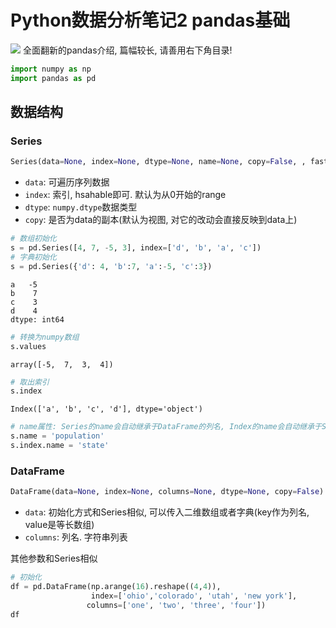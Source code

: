 # Python数据分析笔记2 pandas基础


![](http://my-imgshare.oss-cn-shenzhen.aliyuncs.com/65138347_p0.png)
全面翻新的pandas介绍, 篇幅较长, 请善用右下角目录!

<!--more-->



```python
import numpy as np
import pandas as pd
```

## 数据结构
### Series

```python
Series(data=None, index=None, dtype=None, name=None, copy=False, , fastpath=False)
```
 - `data`: 可遍历序列数据
 - `index`: 索引, hsahable即可. 默认为从0开始的range
 - `dtype`: `numpy.dtype`数据类型
 - `copy`: 是否为data的副本(默认为视图, 对它的改动会直接反映到data上)


```python
# 数组初始化
s = pd.Series([4, 7, -5, 3], index=['d', 'b', 'a', 'c'])
# 字典初始化
s = pd.Series({'d': 4, 'b':7, 'a':-5, 'c':3})

```




    a   -5
    b    7
    c    3
    d    4
    dtype: int64




```python
# 转换为numpy数组
s.values
```




    array([-5,  7,  3,  4])




```python
# 取出索引
s.index
```




    Index(['a', 'b', 'c', 'd'], dtype='object')




```python
# name属性: Series的name会自动继承于DataFrame的列名, Index的name会自动继承于Series的索引名
s.name = 'population'
s.index.name = 'state'
```

### DataFrame

```python
DataFrame(data=None, index=None, columns=None, dtype=None, copy=False)
```
 - `data`: 初始化方式和Series相似, 可以传入二维数组或者字典(key作为列名, value是等长数组)
 - `columns`: 列名. 字符串列表

其他参数和Series相似


```python
# 初始化
df = pd.DataFrame(np.arange(16).reshape((4,4)), 
                  index=['ohio','colorado', 'utah', 'new york'],
                 columns=['one', 'two', 'three', 'four'])
df
```



<div><style>
    .dataframe thead tr:only-child th {
        text-align: right;
    }

    .dataframe thead th {
        text-align: left;
    }

    .dataframe tbody tr th {
        vertical-align: top;
    }</style><table border="1" class="dataframe"><thead><tr style="text-align: right;"><th></th><th>one</th><th>two</th><th>three</th><th>four</th></tr></thead><tbody><tr><th>ohio</th><td>0</td><td>1</td><td>2</td><td>3</td></tr><tr><th>colorado</th><td>4</td><td>5</td><td>6</td><td>7</td></tr><tr><th>utah</th><td>8</td><td>9</td><td>10</td><td>11</td></tr><tr><th>new york</th><td>12</td><td>13</td><td>14</td><td>15</td></tr></tbody></table></div>



### 索引对象
1. 索引对象是不可改变的
2. 索引的方法类似于集合操作: 包括diff, intersection, union, isin, drop, unique等

## 基本功能

### reindex()
```python
DataFrame.reindex(index=None, columns=None, **kwargs)
```
 - `index`: 重排的索引顺序
 - `columns`: 重排的列顺序(DataFrame独有)
 - `method`: 插值选项
 - `fill_value`: 插值时用于填充的值
 - `limit`: 最大填充量
 - `level`: 层次索引的层级
 - `copy`: 拷贝副本

### drop()
```python
DataFrame.drop(labels, axis=0, level=None, inplace=False, errors='raise')
```
 - `labels`: index列表或者column列表, 取决于axis是'index'还是'columns'
 - `axis`: 按行/列删除
 - `level`: 层次索引的层次
 - `inplace`: 就地删除

### 索引
#### Series的索引


```python
# 取元素
s['a']
```




    -5




```python
# 切片, 注意切片是闭区间, 和数组不同
s['a':'c']
```




    state
    a   -5
    b    7
    c    3
    Name: population, dtype: int64




```python
# 花式索引
s[['c', 'a', 'b']]
```




    state
    c    3
    a   -5
    b    7
    Name: population, dtype: int64



#### DataFrame的索引


```python
# 取列
df['two']
```




    ohio         1
    colorado     5
    utah         9
    new york    13
    Name: two, dtype: int64




```python
# 取多列
df[['three', 'one']]
```



<div><style>
    .dataframe thead tr:only-child th {
        text-align: right;
    }

    .dataframe thead th {
        text-align: left;
    }

    .dataframe tbody tr th {
        vertical-align: top;
    }</style><table border="1" class="dataframe"><thead><tr style="text-align: right;"><th></th><th>three</th><th>one</th></tr></thead><tbody><tr><th>ohio</th><td>2</td><td>0</td></tr><tr><th>colorado</th><td>6</td><td>4</td></tr><tr><th>utah</th><td>10</td><td>8</td></tr><tr><th>new york</th><td>14</td><td>12</td></tr></tbody></table></div>




```python
# 按行切片
df[:2]
```



<div><style>
    .dataframe thead tr:only-child th {
        text-align: right;
    }

    .dataframe thead th {
        text-align: left;
    }

    .dataframe tbody tr th {
        vertical-align: top;
    }</style><table border="1" class="dataframe"><thead><tr style="text-align: right;"><th></th><th>one</th><th>two</th><th>three</th><th>four</th></tr></thead><tbody><tr><th>ohio</th><td>0</td><td>1</td><td>2</td><td>3</td></tr><tr><th>colorado</th><td>4</td><td>5</td><td>6</td><td>7</td></tr></tbody></table></div>




```python
# 掩码
df[df['three'] > 5]
```



<div><style>
    .dataframe thead tr:only-child th {
        text-align: right;
    }

    .dataframe thead th {
        text-align: left;
    }

    .dataframe tbody tr th {
        vertical-align: top;
    }</style><table border="1" class="dataframe"><thead><tr style="text-align: right;"><th></th><th>one</th><th>two</th><th>three</th><th>four</th></tr></thead><tbody><tr><th>colorado</th><td>4</td><td>5</td><td>6</td><td>7</td></tr><tr><th>utah</th><td>8</td><td>9</td><td>10</td><td>11</td></tr><tr><th>new york</th><td>12</td><td>13</td><td>14</td><td>15</td></tr></tbody></table></div>




```python
# 索引切片
df.loc['colorado', ['three', 'one']]
```




    three    6
    one      4
    Name: colorado, dtype: int64




```python
# 数值索引切片
df.iloc[0:2, 1:3]
```



<div><style>
    .dataframe thead tr:only-child th {
        text-align: right;
    }

    .dataframe thead th {
        text-align: left;
    }

    .dataframe tbody tr th {
        vertical-align: top;
    }</style><table border="1" class="dataframe"><thead><tr style="text-align: right;"><th></th><th>two</th><th>three</th></tr></thead><tbody><tr><th>ohio</th><td>1</td><td>2</td></tr><tr><th>colorado</th><td>5</td><td>6</td></tr></tbody></table></div>



### 算数计算和数据对齐: add(), sub(), etc.

#### Series之间和DataFrame之间的运算


```python
# 初始化
s1 = pd.Series([7.3, -2.5, 3.4, 1.5], 
               index=['a', 'c', 'd', 'e'])
s2 = pd.Series([-2.1, 3.6, -1.5, 4, 3.1],
               index=['a', 'c', 'e', 'f', 'g'])
```


```python
print(s1)
print(s2)
```

    a    7.3
    c   -2.5
    d    3.4
    e    1.5
    dtype: float64
    a   -2.1
    c    3.6
    e   -1.5
    f    4.0
    g    3.1
    dtype: float64



```python
# 加法会自动对齐索引, 不重叠的索引会引入nan
s1 + s2
```




    a    5.2
    c    1.1
    d    NaN
    e    0.0
    f    NaN
    g    NaN
    dtype: float64




```python
# 使用fill_value参数可以指定不重叠部分的默认填充值
s1.add(s2, fill_value=0)
```




    a    5.2
    c    1.1
    d    3.4
    e    0.0
    f    4.0
    g    3.1
    dtype: float64




```python
s1.add(s2, fill_value=1)
```




    a    5.2
    c    1.1
    d    4.4
    e    0.0
    f    5.0
    g    4.1
    dtype: float64



#### DataFrame和Series的运算

DataFrame和Series做加减法时, 会将Series的索引匹配到DataFrame的列, 然后沿着行一直向下广播


```python
df = pd.DataFrame(np.arange(12.).reshape((4, 3)),
                     columns=list('bde'),
                     index=['Utah', 'Ohio', 'Texas', 'Oregon'])
s1 = df.loc['Utah']  # 一行
s2 = df.loc[:, 'd']  # 一列
print(df)
print(s1)
print(s2)
```

              b     d     e
    Utah    0.0   1.0   2.0
    Ohio    3.0   4.0   5.0
    Texas   6.0   7.0   8.0
    Oregon  9.0  10.0  11.0
    b    0.0
    d    1.0
    e    2.0
    Name: Utah, dtype: float64
    Utah       1.0
    Ohio       4.0
    Texas      7.0
    Oregon    10.0
    Name: d, dtype: float64



```python
# 匹配某一列, 然后沿着每一列广播
df.sub(s2, axis='index')
```



<div><style>
    .dataframe thead tr:only-child th {
        text-align: right;
    }

    .dataframe thead th {
        text-align: left;
    }

    .dataframe tbody tr th {
        vertical-align: top;
    }</style><table border="1" class="dataframe"><thead><tr style="text-align: right;"><th></th><th>b</th><th>d</th><th>e</th></tr></thead><tbody><tr><th>Utah</th><td>-1.0</td><td>0.0</td><td>1.0</td></tr><tr><th>Ohio</th><td>-1.0</td><td>0.0</td><td>1.0</td></tr><tr><th>Texas</th><td>-1.0</td><td>0.0</td><td>1.0</td></tr><tr><th>Oregon</th><td>-1.0</td><td>0.0</td><td>1.0</td></tr></tbody></table></div>




```python
# 匹配某一行, 然后沿着每一行传播
df.sub(s1, axis='columns')
```



<div><style>
    .dataframe thead tr:only-child th {
        text-align: right;
    }

    .dataframe thead th {
        text-align: left;
    }

    .dataframe tbody tr th {
        vertical-align: top;
    }</style><table border="1" class="dataframe"><thead><tr style="text-align: right;"><th></th><th>b</th><th>d</th><th>e</th></tr></thead><tbody><tr><th>Utah</th><td>0.0</td><td>0.0</td><td>0.0</td></tr><tr><th>Ohio</th><td>3.0</td><td>3.0</td><td>3.0</td></tr><tr><th>Texas</th><td>6.0</td><td>6.0</td><td>6.0</td></tr><tr><th>Oregon</th><td>9.0</td><td>9.0</td><td>9.0</td></tr></tbody></table></div>



### 函数和映射: apply()

apply可以作用到每个元素, 或者应用到各行各列形成的一维数组上


```python
df = pd.DataFrame(np.random.randn(4, 3), columns=list('bde'),
                     index=['Utah', 'Ohio', 'Texas', 'Oregon'])
df
```



<div><style>
    .dataframe thead tr:only-child th {
        text-align: right;
    }

    .dataframe thead th {
        text-align: left;
    }

    .dataframe tbody tr th {
        vertical-align: top;
    }</style><table border="1" class="dataframe"><thead><tr style="text-align: right;"><th></th><th>b</th><th>d</th><th>e</th></tr></thead><tbody><tr><th>Utah</th><td>-0.183165</td><td>0.160413</td><td>-0.774075</td></tr><tr><th>Ohio</th><td>2.241114</td><td>0.928337</td><td>0.035367</td></tr><tr><th>Texas</th><td>0.811800</td><td>-1.106693</td><td>-0.355058</td></tr><tr><th>Oregon</th><td>0.394904</td><td>1.499819</td><td>-0.235244</td></tr></tbody></table></div>




```python
f = lambda x: x.max() - x.min()
# 作用到一列形成的一维数组(默认)
df.apply(f, axis='index')
```




    b    2.424278
    d    2.606512
    e    0.809443
    dtype: float64




```python
# 作用到一行形成的一维数组
df.apply(f, axis='columns')
```




    Utah      0.934488
    Ohio      2.205746
    Texas     1.918493
    Oregon    1.735063
    dtype: float64




```python
# 作用到每个元素. map是属于Series的
f = lambda x: "%.2f" % (x)
df.applymap(f)
```



<div><style>
    .dataframe thead tr:only-child th {
        text-align: right;
    }

    .dataframe thead th {
        text-align: left;
    }

    .dataframe tbody tr th {
        vertical-align: top;
    }</style><table border="1" class="dataframe"><thead><tr style="text-align: right;"><th></th><th>b</th><th>d</th><th>e</th></tr></thead><tbody><tr><th>Utah</th><td>-0.18</td><td>0.16</td><td>-0.77</td></tr><tr><th>Ohio</th><td>2.24</td><td>0.93</td><td>0.04</td></tr><tr><th>Texas</th><td>0.81</td><td>-1.11</td><td>-0.36</td></tr><tr><th>Oregon</th><td>0.39</td><td>1.50</td><td>-0.24</td></tr></tbody></table></div>




```python
# 形成多个统计值
def f(x):
    return pd.Series([x.min(), x.max()], index=['min', 'max'])
# 沿着索引统计每一列
df.apply(f, axis='index')
```



<div><style>
    .dataframe thead tr:only-child th {
        text-align: right;
    }

    .dataframe thead th {
        text-align: left;
    }

    .dataframe tbody tr th {
        vertical-align: top;
    }</style><table border="1" class="dataframe"><thead><tr style="text-align: right;"><th></th><th>b</th><th>d</th><th>e</th></tr></thead><tbody><tr><th>min</th><td>-0.183165</td><td>-1.106693</td><td>-0.774075</td></tr><tr><th>max</th><td>2.241114</td><td>1.499819</td><td>0.035367</td></tr></tbody></table></div>




```python
# 沿着列统计每一行
df.apply(f, axis='columns')
```



<div><style>
    .dataframe thead tr:only-child th {
        text-align: right;
    }

    .dataframe thead th {
        text-align: left;
    }

    .dataframe tbody tr th {
        vertical-align: top;
    }</style><table border="1" class="dataframe"><thead><tr style="text-align: right;"><th></th><th>min</th><th>max</th></tr></thead><tbody><tr><th>Utah</th><td>-0.774075</td><td>0.160413</td></tr><tr><th>Ohio</th><td>0.035367</td><td>2.241114</td></tr><tr><th>Texas</th><td>-1.106693</td><td>0.811800</td></tr><tr><th>Oregon</th><td>-0.235244</td><td>1.499819</td></tr></tbody></table></div>



### 排序

#### 按索引排序: sort_index()

默认是按升序排列, 参数ascending可以改为降序


```python
# Series按索引排序
s = pd.Series(range(4), index=['d', 'a', 'b', 'c'])
s.sort_index()
```




    a    1
    b    2
    c    3
    d    0
    dtype: int64




```python
# DataFrame按索引和列排序. 通过axis参数选择按索引还是列排序
df = pd.DataFrame(np.arange(8).reshape((2, 4)),
                     index=['three', 'one'],
                     columns=['d', 'a', 'b', 'c'])
# 按索引排序(默认)
df.sort_index(axis='index')
```



<div><style>
    .dataframe thead tr:only-child th {
        text-align: right;
    }

    .dataframe thead th {
        text-align: left;
    }

    .dataframe tbody tr th {
        vertical-align: top;
    }</style><table border="1" class="dataframe"><thead><tr style="text-align: right;"><th></th><th>d</th><th>a</th><th>b</th><th>c</th></tr></thead><tbody><tr><th>one</th><td>4</td><td>5</td><td>6</td><td>7</td></tr><tr><th>three</th><td>0</td><td>1</td><td>2</td><td>3</td></tr></tbody></table></div>




```python
# 按列排序
df.sort_index(axis='columns')
```



<div><style>
    .dataframe thead tr:only-child th {
        text-align: right;
    }

    .dataframe thead th {
        text-align: left;
    }

    .dataframe tbody tr th {
        vertical-align: top;
    }</style><table border="1" class="dataframe"><thead><tr style="text-align: right;"><th></th><th>a</th><th>b</th><th>c</th><th>d</th></tr></thead><tbody><tr><th>three</th><td>1</td><td>2</td><td>3</td><td>0</td></tr><tr><th>one</th><td>5</td><td>6</td><td>7</td><td>4</td></tr></tbody></table></div>



#### 按值排序: sort_values()

1. 通过by选择某一列
2. NaN会排在最后


```python
# Series按值排序
s = pd.Series([4, np.nan, -3, 2])
s.sort_values()
```




    2   -3.0
    3    2.0
    0    4.0
    1    NaN
    dtype: float64




```python
# DataFrame按值排序, 通过by参数选择列
df = pd.DataFrame({'b': [4, 7, -3, 2], 'a': [0, 1, 0, 1]})
df.sort_values(by=['a', 'b'])
```



<div><style>
    .dataframe thead tr:only-child th {
        text-align: right;
    }

    .dataframe thead th {
        text-align: left;
    }

    .dataframe tbody tr th {
        vertical-align: top;
    }</style><table border="1" class="dataframe"><thead><tr style="text-align: right;"><th></th><th>a</th><th>b</th></tr></thead><tbody><tr><th>2</th><td>0</td><td>-3</td></tr><tr><th>0</th><td>0</td><td>4</td></tr><tr><th>3</th><td>1</td><td>2</td></tr><tr><th>1</th><td>1</td><td>7</td></tr></tbody></table></div>



#### 排名: rank()

1. 通过axis参数选择按索引还是列排名
2. 通过method选择排名方法


```python
# DataFrame按值rank, 通过axis参数选择按索引还是列计算排名
df.rank(method='first', axis='index')
```



<div><style>
    .dataframe thead tr:only-child th {
        text-align: right;
    }

    .dataframe thead th {
        text-align: left;
    }

    .dataframe tbody tr th {
        vertical-align: top;
    }</style><table border="1" class="dataframe"><thead><tr style="text-align: right;"><th></th><th>a</th><th>b</th></tr></thead><tbody><tr><th>0</th><td>1.0</td><td>3.0</td></tr><tr><th>1</th><td>3.0</td><td>4.0</td></tr><tr><th>2</th><td>2.0</td><td>1.0</td></tr><tr><th>3</th><td>4.0</td><td>2.0</td></tr></tbody></table></div>



## 汇总和计算描述统计

### 求和: Sum()

```
sum(axis=None, skipna=None, level=None, numeric_only=None, **kwargs)
```
 - `axis`: 沿着索引还是列求和
 - `skipna`: 是否排除NaN. 若不排除, 只要有NaN, 和就为NaN
 - `level`: 层次索引的层次

其他平均数, 中位数, 方差, 标准差等方法类似

### 相关系数和协方差

```
corr(method='pearson', min_periods=1)
```

 - `method` : {‘pearson’, ‘kendall’, ‘spearman’}, 协方差计算公式
 - `min_periods` : 可选, 最小样本数

两个Series的相关系数和协方差的计算, 满足:

1. 按索引对齐
2. 索引重叠
3. 非NaN

DataFrame的协方差和相关系数会直接返回协方差矩阵:
> Compute pairwise correlation of columns, excluding NA/null values


```python
# 按列配对计算协方差
df.corr()
```



<div><style>
    .dataframe thead tr:only-child th {
        text-align: right;
    }

    .dataframe thead th {
        text-align: left;
    }

    .dataframe tbody tr th {
        vertical-align: top;
    }</style><table border="1" class="dataframe"><thead><tr style="text-align: right;"><th></th><th>a</th><th>b</th></tr></thead><tbody><tr><th>a</th><td>1.000000</td><td>0.549442</td></tr><tr><th>b</th><td>0.549442</td><td>1.000000</td></tr></tbody></table></div>




```python
# 计算b列与df中每一列的协方差
df.corrwith(df.b)
```




    a    0.549442
    b    1.000000
    dtype: float64



### unique, value_counts和isin
```
Series.unique()
```
返回Series的唯一值序列

```
Series.value_counts(normalize=False, sort=True, ascending=False, bins=None, dropna=True)
```
 - `normalize`: 用频率替换频度
 - `sort`: 按频率排序
 - `ascending`: 升/降序排列, 默认是降序
 - `bins`: 自动划分阈值, 将数值类数据分为bins块
 - `dropna`: 去掉NaN


```python
s = pd.Series([7,3,2,2,5,6,6,5,9])
s.value_counts(bins=2)
```




    (1.992, 5.5]    5
    (5.5, 9.0]      4
    dtype: int64



```
DataFrame.isin(values)
```
 - `values`: 数值列表
返回masked DataFrame, 在`values`中的为True, 否则为False

1. 当values为序列时, 很显然
2. 当values为字典时, DataFrame的列匹配key, 值匹配value
3. 当values为DataFrame时, 相当于掩码, 见以下例子


```python
df = pd.DataFrame({'A': [1, 2, 3], 'B': ['a', 'b', 'f']})
other = pd.DataFrame({'A': [1, 3, 3, 2], 'B': ['e', 'f', 'f', 'e']})
print(df)
print(other)
```

       A  B
    0  1  a
    1  2  b
    2  3  f
       A  B
    0  1  e
    1  3  f
    2  3  f
    3  2  e



```python
df.isin(other)
```



<div><style>
    .dataframe thead tr:only-child th {
        text-align: right;
    }

    .dataframe thead th {
        text-align: left;
    }

    .dataframe tbody tr th {
        vertical-align: top;
    }</style><table border="1" class="dataframe"><thead><tr style="text-align: right;"><th></th><th>A</th><th>B</th></tr></thead><tbody><tr><th>0</th><td>True</td><td>False</td></tr><tr><th>1</th><td>False</td><td>False</td></tr><tr><th>2</th><td>True</td><td>True</td></tr></tbody></table></div>



## 处理缺失数据

### dropna()
```
DataFrame.dropna(axis=0, how='any', thresh=None, subset=None, inplace=False)
```
 - `axis`: {'index', 'columns'}, 丢掉含有NaN的行/列, 默认为行
 - `how`: {‘any’, ‘all’}, 只要有NaN就丢弃还是全NaN才丢弃
 - `thresh`: 大于等于多少个NaN就丢弃
 - `subset`: 如果丢弃行, 这就是一个列名的列表, 处于这个列表中的列才会计入NaN
 - `inplace`: 就地丢弃

### fillna()
```
DataFrame.fillna(value=None, method=None, axis=None, inplace=False, limit=None, downcast=None, **kwargs)
```
参数不解释了, 只提一下value还可以是dict, Series, 乃至DataFrame, 填充方式与掩码相似

## 层次化索引
index是可以使用多组数组的, 代表了不同层次的索引


```python
# 初始化层次索引
s = pd.Series(np.random.randn(10),
              index=[['a','a','a','b','b','b','c','c','d','d'],
                    [1,2,3,1,2,3,1,2,2,3],
                    [9,8,7,9,8,7,9,8,8,7]])

```




    a  1  9    0.320638
       2  8   -0.666312
       3  7   -0.549029
    b  1  9   -0.375222
       2  8    0.942717
       3  7    0.588951
    c  1  9    2.538862
       2  8   -1.635290
    d  2  8   -1.602510
       3  7    0.187961
    dtype: float64




```python
# 索引属于MultiIndex类
s.index
```




    MultiIndex(levels=[['a', 'b', 'c', 'd'], [1, 2, 3], [7, 8, 9]],
               labels=[[0, 0, 0, 1, 1, 1, 2, 2, 3, 3], [0, 1, 2, 0, 1, 2, 0, 1, 1, 2], [2, 1, 0, 2, 1, 0, 2, 1, 1, 0]])



### 层次化索引方式


```python
s['a']
```




    1  9    0.320638
    2  8   -0.666312
    3  7   -0.549029
    dtype: float64




```python
s['b':'c']
```




    b  1  9   -0.375222
       2  8    0.942717
       3  7    0.588951
    c  1  9    2.538862
       2  8   -1.635290
    dtype: float64




```python
s[['b', 'd']]
```




    b  1  9   -0.375222
       2  8    0.942717
       3  7    0.588951
    d  2  8   -1.602510
       3  7    0.187961
    dtype: float64




```python
# 这里代表了第一层和第二层索引, 而不是行和列
s[:, 2]
```




    a  8   -0.666312
    b  8    0.942717
    c  8   -1.635290
    d  8   -1.602510
    dtype: float64



### 转化为DataFrame: unstack()
将最内层的索引变成新的列名, 形成新的DataFrame


```python
# 拆分
s.unstack()
```



<div><style>
    .dataframe thead tr:only-child th {
        text-align: right;
    }

    .dataframe thead th {
        text-align: left;
    }

    .dataframe tbody tr th {
        vertical-align: top;
    }</style><table border="1" class="dataframe"><thead><tr style="text-align: right;"><th></th><th></th><th>7</th><th>8</th><th>9</th></tr></thead><tbody><tr><th rowspan="3" valign="top">a</th><th>1</th><td>NaN</td><td>NaN</td><td>0.320638</td></tr><tr><th>2</th><td>NaN</td><td>-0.666312</td><td>NaN</td></tr><tr><th>3</th><td>-0.549029</td><td>NaN</td><td>NaN</td></tr><tr><th rowspan="3" valign="top">b</th><th>1</th><td>NaN</td><td>NaN</td><td>-0.375222</td></tr><tr><th>2</th><td>NaN</td><td>0.942717</td><td>NaN</td></tr><tr><th>3</th><td>0.588951</td><td>NaN</td><td>NaN</td></tr><tr><th rowspan="2" valign="top">c</th><th>1</th><td>NaN</td><td>NaN</td><td>2.538862</td></tr><tr><th>2</th><td>NaN</td><td>-1.635290</td><td>NaN</td></tr><tr><th rowspan="2" valign="top">d</th><th>2</th><td>NaN</td><td>-1.602510</td><td>NaN</td></tr><tr><th>3</th><td>0.187961</td><td>NaN</td><td>NaN</td></tr></tbody></table></div>




```python
# 聚合
s.unstack().stack()
```




    a  1  9    0.320638
       2  8   -0.666312
       3  7   -0.549029
    b  1  9   -0.375222
       2  8    0.942717
       3  7    0.588951
    c  1  9    2.538862
       2  8   -1.635290
    d  2  8   -1.602510
       3  7    0.187961
    dtype: float64



### 重排层次顺序: swaplevel()
```
# 交换两个index的层次顺序
swaplevel(indexName1, indexName2)
```

### 根据级别汇总统计
参考`Sum()`的`level`参数

### 使用DataFrame的列


```python
# 初始化并命名索引
df = s.unstack()
df.index.names = ['index1', 'index2']
df
```



<div><style>
    .dataframe thead tr:only-child th {
        text-align: right;
    }

    .dataframe thead th {
        text-align: left;
    }

    .dataframe tbody tr th {
        vertical-align: top;
    }</style><table border="1" class="dataframe"><thead><tr style="text-align: right;"><th></th><th></th><th>7</th><th>8</th><th>9</th></tr><tr><th>index1</th><th>index2</th><th></th><th></th><th></th></tr></thead><tbody><tr><th rowspan="3" valign="top">a</th><th>1</th><td>NaN</td><td>NaN</td><td>0.320638</td></tr><tr><th>2</th><td>NaN</td><td>-0.666312</td><td>NaN</td></tr><tr><th>3</th><td>-0.549029</td><td>NaN</td><td>NaN</td></tr><tr><th rowspan="3" valign="top">b</th><th>1</th><td>NaN</td><td>NaN</td><td>-0.375222</td></tr><tr><th>2</th><td>NaN</td><td>0.942717</td><td>NaN</td></tr><tr><th>3</th><td>0.588951</td><td>NaN</td><td>NaN</td></tr><tr><th rowspan="2" valign="top">c</th><th>1</th><td>NaN</td><td>NaN</td><td>2.538862</td></tr><tr><th>2</th><td>NaN</td><td>-1.635290</td><td>NaN</td></tr><tr><th rowspan="2" valign="top">d</th><th>2</th><td>NaN</td><td>-1.602510</td><td>NaN</td></tr><tr><th>3</th><td>0.187961</td><td>NaN</td><td>NaN</td></tr></tbody></table></div>



#### 将列转换为索引: set_index()


```python
# 把7,8两列变成索引
df.set_index([7, 8])
```



<div><style>
    .dataframe thead tr:only-child th {
        text-align: right;
    }

    .dataframe thead th {
        text-align: left;
    }

    .dataframe tbody tr th {
        vertical-align: top;
    }</style><table border="1" class="dataframe"><thead><tr style="text-align: right;"><th></th><th></th><th>9</th></tr><tr><th>7</th><th>8</th><th></th></tr></thead><tbody><tr><th rowspan="2" valign="top">NaN</th><th>NaN</th><td>0.320638</td></tr><tr><th>-0.666312</th><td>NaN</td></tr><tr><th>-0.549029</th><th>NaN</th><td>NaN</td></tr><tr><th rowspan="2" valign="top">NaN</th><th>NaN</th><td>-0.375222</td></tr><tr><th>0.942717</th><td>NaN</td></tr><tr><th>0.588951</th><th>NaN</th><td>NaN</td></tr><tr><th rowspan="3" valign="top">NaN</th><th>NaN</th><td>2.538862</td></tr><tr><th>-1.635290</th><td>NaN</td></tr><tr><th>-1.602510</th><td>NaN</td></tr><tr><th>0.187961</th><th>NaN</th><td>NaN</td></tr></tbody></table></div>



#### 将索引转换为列: reset_index()


```python
# 把'index1', 'index2'两个索引变成列
df.reset_index(['index1', 'index2'])
```



<div><style>
    .dataframe thead tr:only-child th {
        text-align: right;
    }

    .dataframe thead th {
        text-align: left;
    }

    .dataframe tbody tr th {
        vertical-align: top;
    }</style><table border="1" class="dataframe"><thead><tr style="text-align: right;"><th></th><th>index1</th><th>index2</th><th>7</th><th>8</th><th>9</th></tr></thead><tbody><tr><th>0</th><td>a</td><td>1</td><td>NaN</td><td>NaN</td><td>0.320638</td></tr><tr><th>1</th><td>a</td><td>2</td><td>NaN</td><td>-0.666312</td><td>NaN</td></tr><tr><th>2</th><td>a</td><td>3</td><td>-0.549029</td><td>NaN</td><td>NaN</td></tr><tr><th>3</th><td>b</td><td>1</td><td>NaN</td><td>NaN</td><td>-0.375222</td></tr><tr><th>4</th><td>b</td><td>2</td><td>NaN</td><td>0.942717</td><td>NaN</td></tr><tr><th>5</th><td>b</td><td>3</td><td>0.588951</td><td>NaN</td><td>NaN</td></tr><tr><th>6</th><td>c</td><td>1</td><td>NaN</td><td>NaN</td><td>2.538862</td></tr><tr><th>7</th><td>c</td><td>2</td><td>NaN</td><td>-1.635290</td><td>NaN</td></tr><tr><th>8</th><td>d</td><td>2</td><td>NaN</td><td>-1.602510</td><td>NaN</td></tr><tr><th>9</th><td>d</td><td>3</td><td>0.187961</td><td>NaN</td><td>NaN</td></tr></tbody></table></div>




```python

```

